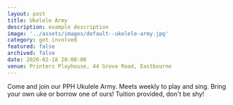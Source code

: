 ```yaml
---
layout: post
title: Ukelele Army
description: example description
image: '../assets/images/default--ukelele-army.jpg'
category: get involved
featured: false
archived: false
date: 2020-02-18 20:00:00
venue: Printers Playhouse, 44 Grove Road, Eastbourne
---
```


Come and join our PPH Ukulele Army. Meets weekly to play and sing. Bring your own uke or borrow one of ours! Tuition provided, don't be shy!